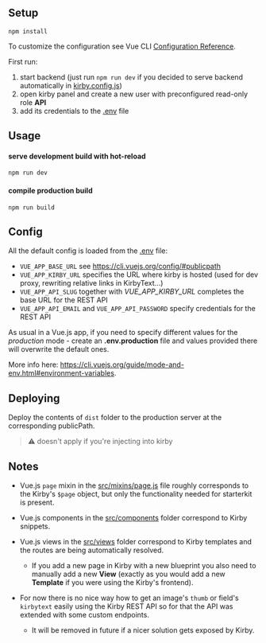 ## Setup
```
npm install
```
To customize the configuration see Vue CLI [Configuration Reference](https://cli.vuejs.org/config/).

First run:
1. start backend (just run `npm run dev` if you decided to serve backend automatically in [kirby.config.js](https://github.com/jmheretik/kirby-vue-starterkit#config))
2. open kirby panel and create a new user with preconfigured read-only role **API**
3. add its credentials to the [.env](.env) file


## Usage

#### serve development build with hot-reload
```
npm run dev
```

#### compile production build
```
npm run build
```


## Config

All the default config is loaded from the [.env](.env) file:
- `VUE_APP_BASE_URL` see https://cli.vuejs.org/config/#publicpath
- `VUE_APP_KIRBY_URL` specifies the URL where kirby is hosted (used for dev proxy, rewriting relative links in KirbyText...)
- `VUE_APP_API_SLUG` together with *VUE_APP_KIRBY_URL* completes the base URL for the REST API
- `VUE_APP_API_EMAIL` and `VUE_APP_API_PASSWORD` specify credentials for the REST API

As usual in a Vue.js app, if you need to specify different values for the *production* mode - create an **.env.production** file and values provided there will overwrite the default ones.

More info here: https://cli.vuejs.org/guide/mode-and-env.html#environment-variables.


## Deploying

Deploy the contents of `dist` folder to the production server at the corresponding publicPath.

> ⚠️ doesn't apply if you're injecting into kirby


## Notes

- Vue.js `page` mixin in the [src/mixins/page.js](src/mixins/page.js) file roughly corresponds to the Kirby's `$page` object, but only the functionality needed for starterkit is present.
- Vue.js components in the [src/components](src/components) folder correspond to Kirby snippets.
- Vue.js views in the [src/views](src/views) folder correspond to Kirby templates and the routes are being automatically resolved.
  - If you add a new page in Kirby with a new blueprint you also need to manually add a new **View** (exactly as you would add a new **Template** if you were using the Kirby's frontend).
  
- For now there is no nice way how to get an image's `thumb` or field's `kirbytext` easily using the Kirby REST API so for that the API was extended with some custom endpoints.
  - It will be removed in future if a nicer solution gets exposed by Kirby.
